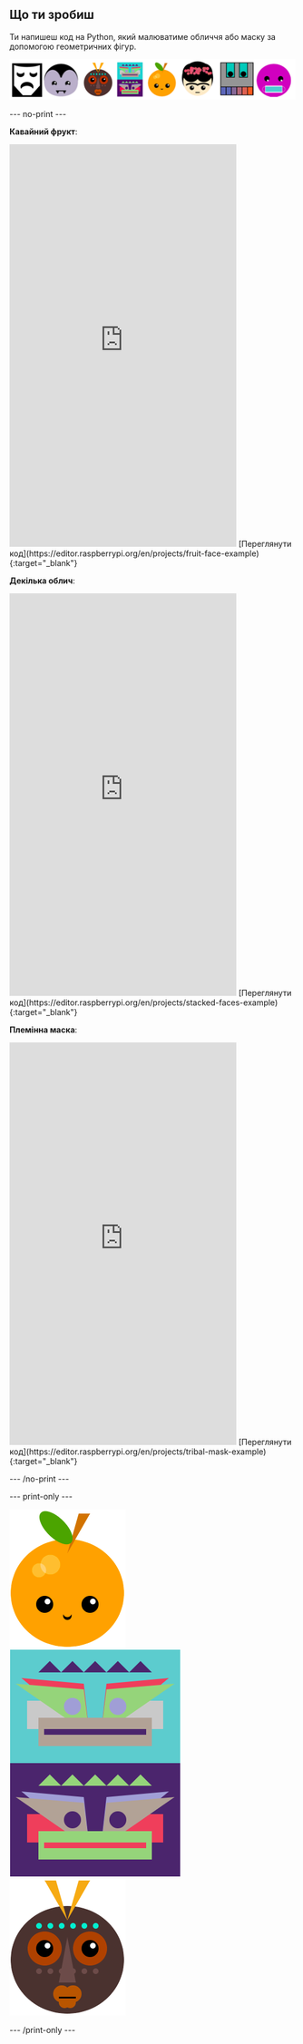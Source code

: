 ## Що ти зробиш

Ти напишеш код на Python, який малюватиме обличчя або маску за допомогою геометричних фігур.

![Приклади різних облич.](images/strip.png)

--- no-print ---

**Кавайний фрукт**:
<iframe src="https://editor.raspberrypi.org/en/embed/viewer/fruit-face-example" width="400" height="710" frameborder="0" marginwidth="0" marginheight="0" allowfullscreen>
</iframe> [Переглянути код](https://editor.raspberrypi.org/en/projects/fruit-face-example){:target="_blank"}

**Декілька облич**:
<iframe src="https://editor.raspberrypi.org/en/embed/viewer/stacked-faces-example" width="400" height="710" frameborder="0" marginwidth="0" marginheight="0" allowfullscreen>
</iframe> [Переглянути код](https://editor.raspberrypi.org/en/projects/stacked-faces-example){:target="_blank"}

**Племінна маска**:
<iframe src="https://editor.raspberrypi.org/en/embed/viewer/tribal-mask-example" width="400" height="710" frameborder="0" marginwidth="0" marginheight="0" allowfullscreen>
</iframe> [Переглянути код](https://editor.raspberrypi.org/en/projects/tribal-mask-example){:target="_blank"}

--- /no-print ---

--- print-only ---

![Область виводу проєкту «Кавайний фрукт».](images/smile.png) ![Область виводу проєкту «Декілька облич».](images/stacked.png) ![Область виводу проєкту «Племінна маска».](images/tribal.png)

--- /print-only ---

